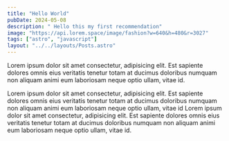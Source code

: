 ```yaml
---
title: "Hello World"
pubDate: 2024-05-08
description: " Hello this my first recommendation"
image: "https://api.lorem.space/image/fashion?w=640&h=480&r=3027"
tags: ["astro", "javascript"]
layout: "../../layouts/Posts.astro"
---
```


Lorem ipsum dolor sit amet consectetur, adipisicing elit. Est sapiente dolores omnis eius veritatis tenetur totam at ducimus doloribus numquam non aliquam animi eum laboriosam neque optio ullam, vitae id.

Lorem ipsum dolor sit amet consectetur, adipisicing elit. Est sapiente dolores omnis eius veritatis tenetur totam at ducimus doloribus numquam non aliquam animi eum laboriosam neque optio ullam, vitae id Lorem ipsum dolor sit amet consectetur, adipisicing elit. Est sapiente dolores omnis eius veritatis tenetur totam at ducimus doloribus numquam non aliquam animi eum laboriosam neque optio ullam, vitae id.